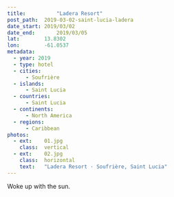 ```yaml
---
title:			"Ladera Resort"
post_path:	2019-03-02-saint-lucia-ladera
date_start:	2019/03/02
date_end:		2019/03/05
lat:        13.8302
lon:        -61.0537
metadata:
  - year: 2019
  - type: hotel
  - cities:
      - Soufrière
  - islands:
      - Saint Lucia
  - countries:
      - Saint Lucia
  - continents:
      - North America
  - regions:
      - Caribbean
photos:
  - ext:    01.jpg
    class:  vertical
  - ext:    02.jpg
    class:  horizontal
    text:   "Ladera Resort · Soufrière, Saint Lucia"
---
```

Woke up with the sun.
